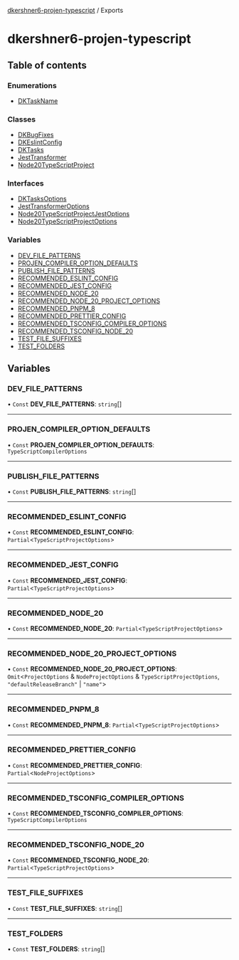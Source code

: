 [dkershner6-projen-typescript](README.md) / Exports

# dkershner6-projen-typescript

## Table of contents

### Enumerations

- [DKTaskName](enums/DKTaskName.md)

### Classes

- [DKBugFixes](classes/DKBugFixes.md)
- [DKEslintConfig](classes/DKEslintConfig.md)
- [DKTasks](classes/DKTasks.md)
- [JestTransformer](classes/JestTransformer.md)
- [Node20TypeScriptProject](classes/Node20TypeScriptProject.md)

### Interfaces

- [DKTasksOptions](interfaces/DKTasksOptions.md)
- [JestTransformerOptions](interfaces/JestTransformerOptions.md)
- [Node20TypeScriptProjectJestOptions](interfaces/Node20TypeScriptProjectJestOptions.md)
- [Node20TypeScriptProjectOptions](interfaces/Node20TypeScriptProjectOptions.md)

### Variables

- [DEV\_FILE\_PATTERNS](modules.md#dev_file_patterns)
- [PROJEN\_COMPILER\_OPTION\_DEFAULTS](modules.md#projen_compiler_option_defaults)
- [PUBLISH\_FILE\_PATTERNS](modules.md#publish_file_patterns)
- [RECOMMENDED\_ESLINT\_CONFIG](modules.md#recommended_eslint_config)
- [RECOMMENDED\_JEST\_CONFIG](modules.md#recommended_jest_config)
- [RECOMMENDED\_NODE\_20](modules.md#recommended_node_20)
- [RECOMMENDED\_NODE\_20\_PROJECT\_OPTIONS](modules.md#recommended_node_20_project_options)
- [RECOMMENDED\_PNPM\_8](modules.md#recommended_pnpm_8)
- [RECOMMENDED\_PRETTIER\_CONFIG](modules.md#recommended_prettier_config)
- [RECOMMENDED\_TSCONFIG\_COMPILER\_OPTIONS](modules.md#recommended_tsconfig_compiler_options)
- [RECOMMENDED\_TSCONFIG\_NODE\_20](modules.md#recommended_tsconfig_node_20)
- [TEST\_FILE\_SUFFIXES](modules.md#test_file_suffixes)
- [TEST\_FOLDERS](modules.md#test_folders)

## Variables

### DEV\_FILE\_PATTERNS

• `Const` **DEV\_FILE\_PATTERNS**: `string`[]

___

### PROJEN\_COMPILER\_OPTION\_DEFAULTS

• `Const` **PROJEN\_COMPILER\_OPTION\_DEFAULTS**: `TypeScriptCompilerOptions`

___

### PUBLISH\_FILE\_PATTERNS

• `Const` **PUBLISH\_FILE\_PATTERNS**: `string`[]

___

### RECOMMENDED\_ESLINT\_CONFIG

• `Const` **RECOMMENDED\_ESLINT\_CONFIG**: `Partial`\<`TypeScriptProjectOptions`\>

___

### RECOMMENDED\_JEST\_CONFIG

• `Const` **RECOMMENDED\_JEST\_CONFIG**: `Partial`\<`TypeScriptProjectOptions`\>

___

### RECOMMENDED\_NODE\_20

• `Const` **RECOMMENDED\_NODE\_20**: `Partial`\<`TypeScriptProjectOptions`\>

___

### RECOMMENDED\_NODE\_20\_PROJECT\_OPTIONS

• `Const` **RECOMMENDED\_NODE\_20\_PROJECT\_OPTIONS**: `Omit`\<`ProjectOptions` & `NodeProjectOptions` & `TypeScriptProjectOptions`, ``"defaultReleaseBranch"`` \| ``"name"``\>

___

### RECOMMENDED\_PNPM\_8

• `Const` **RECOMMENDED\_PNPM\_8**: `Partial`\<`TypeScriptProjectOptions`\>

___

### RECOMMENDED\_PRETTIER\_CONFIG

• `Const` **RECOMMENDED\_PRETTIER\_CONFIG**: `Partial`\<`NodeProjectOptions`\>

___

### RECOMMENDED\_TSCONFIG\_COMPILER\_OPTIONS

• `Const` **RECOMMENDED\_TSCONFIG\_COMPILER\_OPTIONS**: `TypeScriptCompilerOptions`

___

### RECOMMENDED\_TSCONFIG\_NODE\_20

• `Const` **RECOMMENDED\_TSCONFIG\_NODE\_20**: `Partial`\<`TypeScriptProjectOptions`\>

___

### TEST\_FILE\_SUFFIXES

• `Const` **TEST\_FILE\_SUFFIXES**: `string`[]

___

### TEST\_FOLDERS

• `Const` **TEST\_FOLDERS**: `string`[]
